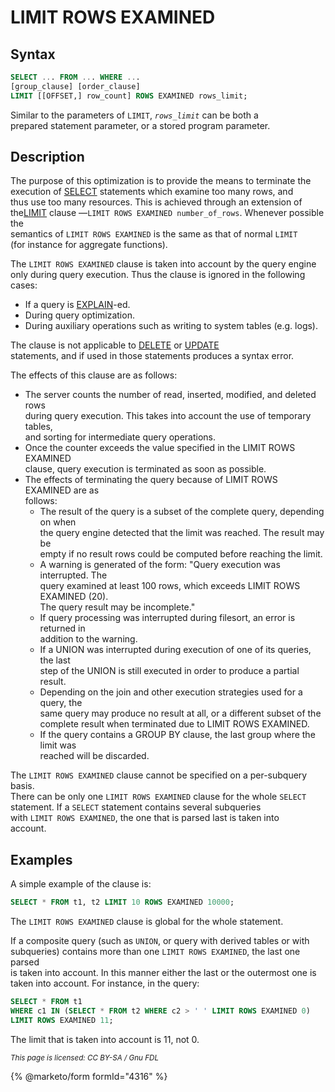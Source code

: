 # LIMIT ROWS EXAMINED

## Syntax

```sql
SELECT ... FROM ... WHERE ...
[group_clause] [order_clause]
LIMIT [[OFFSET,] row_count] ROWS EXAMINED rows_limit;
```

Similar to the parameters of `LIMIT`, _`rows_limit`_ can be both a\
prepared statement parameter, or a stored program parameter.

## Description

The purpose of this optimization is to provide the means to terminate the\
execution of [SELECT](../../../../reference/sql-statements-and-structure/sql-statements/data-manipulation/selecting-data/select.md) statements which examine too many rows, and\
thus use too many resources. This is achieved through an extension of the[LIMIT](../../../../reference/sql-statements-and-structure/sql-statements/data-manipulation/selecting-data/select.md#limit) clause —`LIMIT ROWS EXAMINED number_of_rows`. Whenever possible the\
semantics of `LIMIT ROWS EXAMINED` is the same as that of normal `LIMIT`\
(for instance for aggregate functions).

The `LIMIT ROWS EXAMINED` clause is taken into account by the query engine\
only during query execution. Thus the clause is ignored in the following cases:

* If a query is [EXPLAIN](../../../../reference/sql-statements-and-structure/sql-statements/administrative-sql-statements/analyze-and-explain-statements/explain.md)-ed.
* During query optimization.
* During auxiliary operations such as writing to system tables (e.g. logs).

The clause is not applicable to [DELETE](../../../../reference/sql-statements-and-structure/sql-statements/data-manipulation/changing-deleting-data/delete.md) or [UPDATE](../../../../reference/sql-statements-and-structure/sql-statements/data-manipulation/changing-deleting-data/update.md)\
statements, and if used in those statements produces a syntax error.

The effects of this clause are as follows:

* The server counts the number of read, inserted, modified, and deleted rows\
  during query execution. This takes into account the use of temporary tables,\
  and sorting for intermediate query operations.
* Once the counter exceeds the value specified in the LIMIT ROWS EXAMINED\
  clause, query execution is terminated as soon as possible.
* The effects of terminating the query because of LIMIT ROWS EXAMINED are as\
  follows:
  * The result of the query is a subset of the complete query, depending on when\
    the query engine detected that the limit was reached. The result may be\
    empty if no result rows could be computed before reaching the limit.
  * A warning is generated of the form: "Query execution was interrupted. The\
    query examined at least 100 rows, which exceeds LIMIT ROWS EXAMINED (20).\
    The query result may be incomplete."
  * If query processing was interrupted during filesort, an error is returned in\
    addition to the warning.
  * If a UNION was interrupted during execution of one of its queries, the last\
    step of the UNION is still executed in order to produce a partial result.
  * Depending on the join and other execution strategies used for a query, the\
    same query may produce no result at all, or a different subset of the\
    complete result when terminated due to LIMIT ROWS EXAMINED.
  * If the query contains a GROUP BY clause, the last group where the limit was\
    reached will be discarded.

The `LIMIT ROWS EXAMINED` clause cannot be specified on a per-subquery basis.\
There can be only one `LIMIT ROWS EXAMINED` clause for the whole `SELECT`\
statement. If a `SELECT` statement contains several subqueries\
with `LIMIT ROWS EXAMINED`, the one that is parsed last is taken into\
account.

## Examples

A simple example of the clause is:

```sql
SELECT * FROM t1, t2 LIMIT 10 ROWS EXAMINED 10000;
```

The `LIMIT ROWS EXAMINED` clause is global for the whole statement.

If a composite query (such as `UNION`, or query with derived tables or with\
subqueries) contains more than one `LIMIT ROWS EXAMINED`, the last one parsed\
is taken into account. In this manner either the last or the outermost one is\
taken into account. For instance, in the query:

```sql
SELECT * FROM t1
WHERE c1 IN (SELECT * FROM t2 WHERE c2 > ' ' LIMIT ROWS EXAMINED 0)
LIMIT ROWS EXAMINED 11;
```

The limit that is taken into account is 11, not 0.

<sub>_This page is licensed: CC BY-SA / Gnu FDL_</sub>

{% @marketo/form formId="4316" %}
